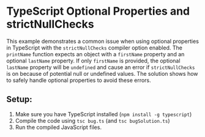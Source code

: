 # TypeScript Optional Properties and strictNullChecks
This example demonstrates a common issue when using optional properties in TypeScript with the `strictNullChecks` compiler option enabled.  The `printName` function expects an object with a `firstName` property and an optional `lastName` property. If only `firstName` is provided, the optional `lastName` property will be `undefined` and cause an error if `strictNullChecks` is on because of potential null or undefined values. The solution shows how to safely handle optional properties to avoid these errors.

## Setup:

1.  Make sure you have TypeScript installed (`npm install -g typescript`)
2.  Compile the code using `tsc bug.ts` (and `tsc bugSolution.ts`)
3.  Run the compiled JavaScript files.